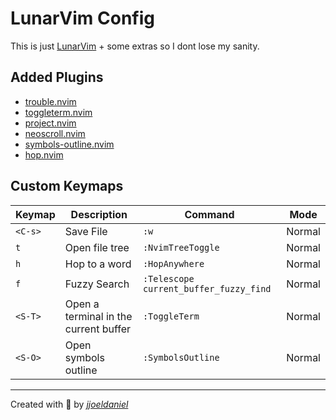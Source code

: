 # LunarVim Config

This is just [LunarVim](https://www.lunarvim.org/) + some extras so I dont lose my sanity.

## Added Plugins

- [trouble.nvim](https://github.com/folke/trouble.nvim)
- [toggleterm.nvim](https://github.com/akinsho/toggleterm.nvim)
- [project.nvim](https://github.com/ahmedkhalf/project.nvim)
- [neoscroll.nvim](https://github.com/karb94/neoscroll.nvim)
- [symbols-outline.nvim](https://github.com/simrat39/symbols-outline.nvim)
- [hop.nvim](https://github.com/phaazon/hop.nvim)

## Custom Keymaps

| Keymap  | Description                           | Command                                | Mode   |
| ------- | ------------------------------------- | -------------------------------------- | ------ |
| `<C-s>` | Save File                             | `:w`                                   | Normal |
| `t`     | Open file tree                        | `:NvimTreeToggle`                      | Normal |
| `h`     | Hop to a word                         | `:HopAnywhere`                         | Normal |
| `f`     | Fuzzy Search                          | `:Telescope current_buffer_fuzzy_find` | Normal |
| `<S-T>` | Open a terminal in the current buffer | `:ToggleTerm`                          | Normal |
| `<S-O>` | Open symbols outline                  | `:SymbolsOutline`                      | Normal |

---

Created with 💖 by [*jjoeldaniel*](https://github.com/jjoeldaniel)
